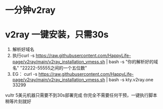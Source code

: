 # 一分钟v2ray
# v2ray 一键安装，只需30s

1. 解析好域名
2. 执行curl -s https://raw.githubusercontent.com/HappyLife-page/v2ray/main/v2ray_installation_vmess.sh | bash -s "你的解析好的域名" "22222-55555之间的一个五位数"
3. EG： curl -s https://raw.githubusercontent.com/HappyLife-page/v2ray/main/v2ray_installation_vmess.sh | bash -s kty.v2ray.one 33299

vultr 5美元机器只需要不到30s部署完成
你完全不需要任何干预，一键执行脚本稍等片刻就好
